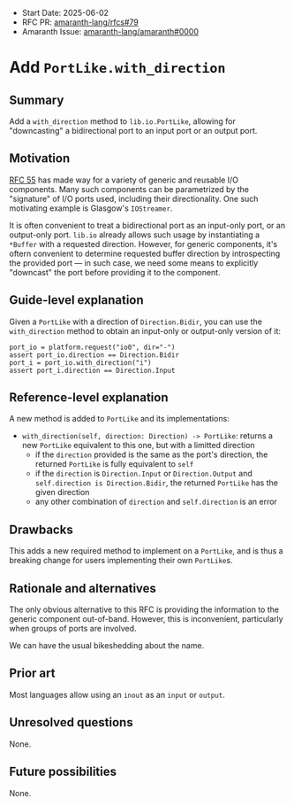 - Start Date: 2025-06-02
- RFC PR: [amaranth-lang/rfcs#79](https://github.com/amaranth-lang/rfcs/pull/79)
- Amaranth Issue: [amaranth-lang/amaranth#0000](https://github.com/amaranth-lang/amaranth/issues/0000)

# Add `PortLike.with_direction`

## Summary
[summary]: #summary

Add a `with_direction` method to `lib.io.PortLike`, allowing for "downcasting" a bidirectional port to an input port or an output port.

## Motivation
[motivation]: #motivation

[RFC 55](https://amaranth-lang.org/rfcs/0055-lib-io.html) has made way for a variety of generic and reusable I/O components.  Many such components can be parametrized by the "signature" of I/O ports used, including their directionality.  One such motivating example is Glasgow's `IOStreamer`.

It is often convenient to treat a bidirectional port as an input-only port, or an output-only port.  `lib.io` already allows such usage by instantiating a `*Buffer` with a requested direction.  However, for generic components, it's oftern convenient to determine requested buffer direction by introspecting the provided port — in such case, we need some means to explicitly "downcast" the port before providing it to the component.

## Guide-level explanation
[guide-level-explanation]: #guide-level-explanation

Given a `PortLike` with a direction of `Direction.Bidir`, you can use the `with_direction` method to obtain an input-only or output-only version of it:

```
port_io = platform.request("io0", dir="-")
assert port_io.direction == Direction.Bidir
port_i = port_io.with_direction("i")
assert port_i.direction == Direction.Input
```

## Reference-level explanation
[reference-level-explanation]: #reference-level-explanation

A new method is added to `PortLike` and its implementations:

- `with_direction(self, direction: Direction) -> PortLike`: returns a new `PortLike` equivalent to this one, but with a limitted direction
  - if the `direction` provided is the same as the port's direction, the returned `PortLike` is fully equivalent to `self`
  - if the `direction` is `Direction.Input` or `Direction.Output` and `self.direction is Direction.Bidir`, the returned `PortLike` has the given direction
  - any other combination of `direction` and `self.direction` is an error

## Drawbacks
[drawbacks]: #drawbacks

This adds a new required method to implement on a `PortLike`, and is thus a breaking change for users implementing their own `PortLike`s.

## Rationale and alternatives
[rationale-and-alternatives]: #rationale-and-alternatives

The only obvious alternative to this RFC is providing the information to the generic component out-of-band.  However, this is inconvenient, particularly when groups of ports are involved.

We can have the usual bikeshedding about the name.

## Prior art
[prior-art]: #prior-art

Most languages allow using an `inout` as an `input` or `output`.

## Unresolved questions
[unresolved-questions]: #unresolved-questions

None.

## Future possibilities
[future-possibilities]: #future-possibilities

None.
